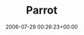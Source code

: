 ---
title:		"Parrot"
type:		"photos"
mediatype:		"upload"
location:		"Pai, Thailand"
date:		"2006-07-29 00:26:23+00:00"
album:		"nature"
filename:		"pai-parrot.md"
series:		"animals"
cl_public_id:		"nature/pai-parrot"
cl_version:		1497005080
format:		"tiff"
bytes:		4747924
width:		1920
height:		1440
colours:
- "#5C6C5D"
- "#263521"
- "#2D341E"
- "#B2D0B0"
- "#767C68"
- "#3F4A40"
- "#79716A"
- "#51774A"
- "#6E797D"
- "#302B1A"
- "#D98688"
- "#43453B"
- "#C2C9AF"
- "#D2C1B8"
- "#75835B"
- "#101603"
- "#417150"
- "#081503"
- "#8DCC8A"
- "#6F6349"
- "#787B81"
- "#0F0C02"
- "#D5B270"
- "#D29272"
- "#8F4F4F"
- "#34241E"
exposure_mode:		"Auto"
program:		"Program AE"
aperture:		"3.2"
focal_length:		"7.8 mm"
iso:		"200"
shutter_speed:		"1/158"
metering:		"Multi-segment"
flash:		"Off, Did not fire"
white_balance:		"Auto"
colour_temp:		"No colour temperature"
has_crop:		"No"
orientation:		"Horizontal (normal)"
camera_model:		"FinePix S602 ZOOM"
lens_info:		"No lens info"
artist:		"No artist info"
x_resolution:		"72"
y_resolution:		"72"
---